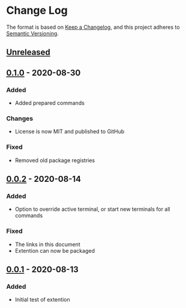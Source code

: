 # Change Log
The format is based on [Keep a Changelog](https://keepachangelog.com/en/1.0.0/),
and this project adheres to [Semantic Versioning](https://semver.org/spec/v2.0.0.html).

## [Unreleased]

## [0.1.0] - 2020-08-30
### Added
- Added prepared commands

### Changes
- License is now MIT and published to GitHub

### Fixed
- Removed old package registries

## [0.0.2] - 2020-08-14
### Added
- Option to override active terminal, or start new terminals for all commands

### Fixed
- The links in this document
- Extention can now be packaged

## [0.0.1] - 2020-08-13
### Added
- Initial test of extention

[Unreleased]: https://github.com/Iselk/auto-start-terminal/compare/v0.1.0...HEAD
[0.1.0]: https://github.com/Iselk/auto-start-terminal/releases/tag/v0.1.0
[0.0.2]: https://github.com/Iselk/auto-start-terminal/releases/tag/v0.0.2
[0.0.1]: https://github.com/Iselk/auto-start-terminal/releases/tag/v0.0.1
